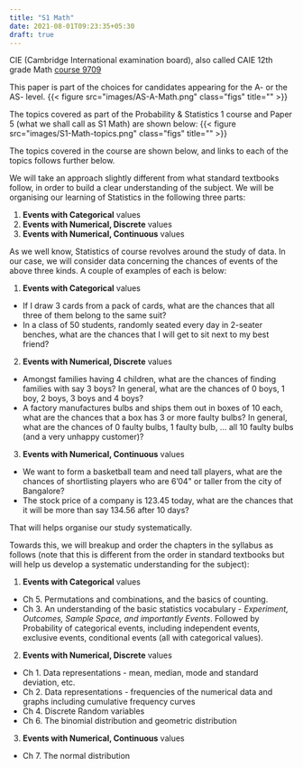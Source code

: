 ```yaml
---
title: "S1 Math"
date: 2021-08-01T09:23:35+05:30
draft: true
---
```


CIE (Cambridge International examination board), also called CAIE 12th grade Math [course 9709](https://www.cambridgeinternational.org/programmes-and-qualifications/cambridge-international-as-and-a-level-mathematics-9709/)

This paper is part of the choices for candidates appearing for the A- or the AS- level.
{{< figure src="images/AS-A-Math.png" class="figs" title="" >}}

The topics covered as part of the Probability & Statistics 1 course and Paper 5 (what we shall call as S1 Math) are shown below:
{{< figure src="images/S1-Math-topics.png" class="figs" title="" >}}

The topics covered in the course are shown below, and links to each of the topics follows further below. 

We will take an approach slightly different from what standard textbooks follow, in order to build a clear understanding of the subject. We will be organising our learning of Statistics in the following three parts:

1. **Events with Categorical** values
2. **Events with Numerical, Discrete** values
3. **Events with Numerical, Continuous** values

As we well know, Statistics of course revolves around the study of data. In our case, we will consider data concerning the chances of events of the above three kinds. A couple of examples of each is below:


1. **Events with Categorical** values
 - If I draw 3 cards from a pack of cards, what are the chances that all three of them belong to the same suit?
 - In a class of 50 students, randomly seated every day in 2-seater benches, what are the chances that I will get to sit next to my best friend?
2. **Events with Numerical, Discrete** values
 - Amongst families having 4 children, what are the chances of finding families with say 3 boys? In general, what are the chances of 0 boys, 1 boy, 2 boys, 3 boys and 4 boys?
 - A factory manufactures bulbs and ships them out in boxes of 10 each, what are the chances that a box has 3 or more faulty bulbs? In general, what are the chances of 0 faulty bulbs, 1 faulty bulb, ... all 10 faulty bulbs (and a very unhappy customer)?
3. **Events with Numerical, Continuous** values
 - We want to form a basketball team and need tall players, what are the chances of shortlisting players who are 6’04" or taller from the city of Bangalore?
 - The stock price of a company is 123.45 today, what are the chances that it will be more than say 134.56 after 10 days?




That will helps organise our study systematically. 




Towards this, we will breakup and order the chapters in the syllabus as follows (note that this is different from the order in standard textbooks but will help us develop a systematic understanding for the subject):


1. **Events with Categorical** values
 - Ch 5. Permutations and combinations, and the basics of counting. 
 - Ch 3. An understanding of the basic statistics vocabulary - *Experiment, Outcomes, Sample Space, and importantly Events*. Followed by Probability of categorical events, including independent events, exclusive events, conditional events (all with categorical values). 
2. **Events with Numerical, Discrete** values
 - Ch 1. Data representations - mean, median, mode and standard deviation, etc. 
 - Ch 2. Data representations - frequencies of the numerical data and graphs including cumulative frequency curves 
 - Ch 4. Discrete Random variables
 - Ch 6. The binomial distribution and geometric distribution
3. **Events with Numerical, Continuous** values
 - Ch 7. The normal distribution



